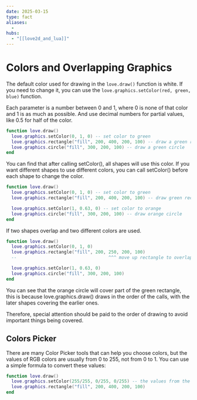 ```yaml
---
date: 2025-03-15
type: fact
aliases:
  -
hubs:
  - "[[love2d_and_lua]]"
---
```


# Colors and Overlapping Graphics

The default color used for drawing in the `love.draw()` function is white. If you need to change it, you can use the `love.graphics.setColor(red, green, blue)` function.

Each parameter is a number between 0 and 1, where 0 is none of that color and 1 is as much as possible. And use decimal numbers for partial values, like 0.5 for half of the color.

```lua
function love.draw()
  love.graphics.setColor(0, 1, 0) -- set color to green
  love.graphics.rectangle("fill", 200, 400, 200, 100) -- draw a green rectangle
  love.graphics.circle("fill", 300, 200, 100) -- draw a green circle
end
```
You can find that after calling setColor(), all shapes will use this color. If you want different shapes to use different colors, you can call setColor() before each shape to change the color.

```lua
function love.draw()
  love.graphics.setColor(0, 1, 0) -- set color to green
  love.graphics.rectangle("fill", 200, 400, 200, 100) -- draw green rectangle

  love.graphics.setColor(1, 0.63, 0) -- set color to orange
  love.graphics.circle("fill", 300, 200, 100) -- draw orange circle
end
```

If two shapes overlap and two different colors are used.

```lua
function love.draw()
  love.graphics.setColor(0, 1, 0)
  love.graphics.rectangle("fill", 200, 250, 200, 100)
  --                                   ^^^ move up rectangle to overlap circle

  love.graphics.setColor(1, 0.63, 0)
  love.graphics.circle("fill", 300, 200, 100)
end
```

You can see that the orange circle will cover part of the green rectangle, this is because love.graphics.draw() draws in the order of the calls, with the later shapes covering the earlier ones.

Therefore, special attention should be paid to the order of drawing to avoid important things being covered.


## Colors Picker

There are many Color Picker tools that can help you choose colors, but the values of RGB colors are usually from 0 to 255, not from 0 to 1. You can use a simple formula to convert these values:

```lua
function love.draw()
  love.graphics.setColor(255/255, 0/255, 0/255) -- the values from the color picker should be divided by 255
  love.graphics.rectangle("fill", 200, 400, 200, 100)
end
```


